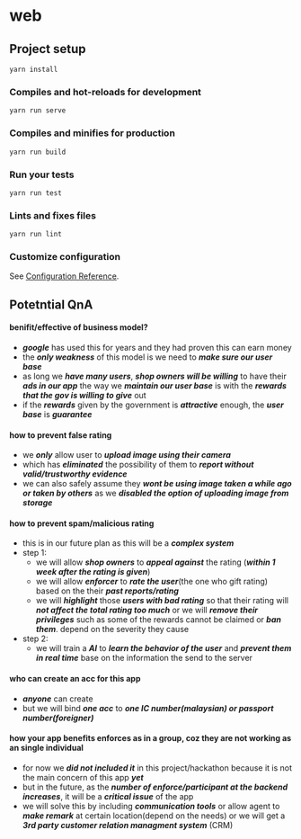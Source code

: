 # web

## Project setup
```
yarn install
```

### Compiles and hot-reloads for development
```
yarn run serve
```

### Compiles and minifies for production
```
yarn run build
```

### Run your tests
```
yarn run test
```

### Lints and fixes files
```
yarn run lint
```

### Customize configuration
See [Configuration Reference](https://cli.vuejs.org/config/).





## Potetntial QnA
#### benifit/effective of business model?
- ***google*** has used this for years and they had proven this can earn money
- the ***only weakness*** of this model is we need to ***make sure our user base***
- as long we ***have many users***, ***shop owners will be willing*** to have their ***ads in our app***
the way we ***maintain our user base*** is with the ***rewards that the gov is willing to give*** out
- if the ***rewards*** given by the government is ***attractive*** enough, the ***user base*** is ***guarantee***

#### how to prevent false rating
- we ***only*** allow user to ***upload image using their camera***
- which has ***eliminated*** the possibility of them to ***report without valid/trustworthy evidence***
- we can also safely assume they ***wont be using image taken a while ago or taken by others*** as we ***disabled the option of uploading image from storage***

#### how to prevent spam/malicious rating
- this is in our future plan as this will be a ***complex system***
- step 1:
  - we will allow ***shop owners*** to ***appeal against*** the rating (***within 1 week after the rating is given***)
  - we will allow ***enforcer*** to ***rate the user***(the one who gift rating) based on the their ***past reports/rating***
  - we will ***highlight*** those ***users with bad rating*** so that their rating will ***not affect the total rating too much*** or we will ***remove their privileges*** such as some of the rewards cannot be claimed or ***ban them***. depend on the severity they cause
- step 2:
  - we will train a ***AI*** to ***learn the behavior of the user*** and ***prevent them in real time*** base on the information the send to the server

#### who can create an acc for this app
- ***anyone*** can create
- but we will bind ***one acc*** to ***one IC number(malaysian) or passport number(foreigner)***

#### how your app benefits enforces as in a group, coz they are not working as an single individual
- for now we ***did not included it*** in this project/hackathon because it is not the main concern of this app ***yet***
- but in the future, as the ***number of enforce/participant at the backend increases***, it will be a ***critical issue*** of the app
- we will solve this by including ***communication tools*** or allow agent to ***make remark*** at certain location(depend on the needs) or we will get a ***3rd party customer relation managment system*** (CRM)
